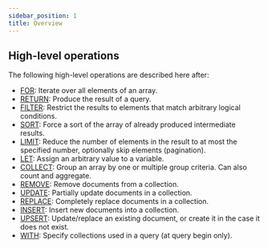 ```yaml
---
sidebar_position: 1
title: Overview
---
```


## High-level operations

The following high-level operations are described here after:

* [FOR](for.md): Iterate over all elements of an array.
* [RETURN](return.md): Produce the result of a query.
* [FILTER](filter.md): Restrict the results to elements that match arbitrary logical conditions.
* [SORT](sort.md): Force a sort of the array of already produced intermediate results.
* [LIMIT](limit.md): Reduce the number of elements in the result to at most the specified number, optionally skip elements (pagination).
* [LET](let.md): Assign an arbitrary value to a variable.
* [COLLECT](collect.md): Group an array by one or multiple group criteria. Can also count and aggregate.
* [REMOVE](remove.md): Remove documents from a collection.
* [UPDATE](update.md): Partially update documents in a collection.
* [REPLACE](replace.md): Completely replace documents in a collection.
* [INSERT](insert.md): Insert new documents into a collection.
* [UPSERT](upsert.md): Update/replace an existing document, or create it in the case it does not exist.
* [WITH](with.md): Specify collections used in a query (at query begin only).
